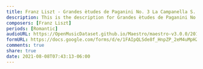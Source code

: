 ```yaml
---
title: Franz Liszt - Grandes ètudes de Paganini No. 3 La Campanella S. 141 (1)
description: This is the description for Grandes ètudes de Paganini No. 3 La Campanella S. 141 by Franz Liszt
composers: [Franz Liszt]
periods: [Romantic]
audioURL: https://OpenMusicDataset.github.io/Maestro/maestro-v3.0.0/2015/MIDI-Unprocessed_R1_D1-1-8_mid--AUDIO-from_mp3_01_R1_2015_wav--5.midi
formURL: https://docs.google.com/forms/d/e/1FAIpQLSde8f_HnpZP_2eM4uMpHZhc-GDDu90ZpeMmRfSgnYe-GlabEA/viewform
comments: true
share: true
date: 2021-08-08T07:43:13-06:00
---
```

